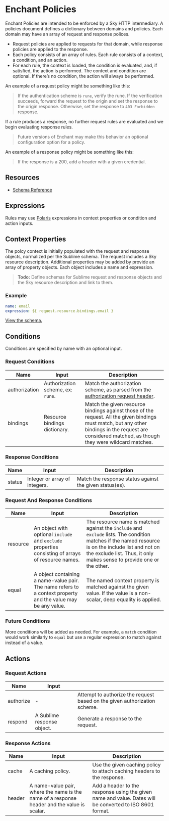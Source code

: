 # Enchant Policies

Enchant Policies are intended to be enforced by a Sky HTTP intermediary. A policies document defines a dictionary between domains and policies. Each domain may have an array of request and response polices. 

- Request policies are applied to requests for that domain, while response policies are applied to the response.
- Each policy consists of an array of rules. Each rule consists of a context, a condition, and an action. 
- For each rule, the context is loaded, the condition is evaluated, and, if satisfied, the action is performed. The context and condition are optional. If there’s no condition, the action will always be performed.

An example of a request policy might be something like this:

> If the authentication scheme is `rune`, verify the rune. If the verification succeeds, forward the request to the origin and set the response to the origin response. Otherwise, set the response to `403 Forbidden` response.

If a rule produces a response, no further request rules are evaluated and we begin evaluating response rules.

> Future versions of Enchant may make this behavior an optional configuration option for a policy.

An example of a response policy might be something like this:

> If the response is a 200, add a header with a given credential.

## Resources

- [Schema Reference](./policies.schema.md)

## Expressions

Rules may use [Polaris](https://github.com/dashkite/polaris#polaris) expressions in context properties or condition and action inputs.

## Context Properties

The polcy context is initially populated with the request and response objects, normalized per the Sublime schema. The request includes a Sky resource description. Additional properties may be added by provide an array of property objects. Each object includes a name and expression.

> **Todo:** Define schemas for Sublime request and response objects and the Sky resource description and link to them.

### Example

```yaml
name: email
expression: ${ request.resource.bindings.email }
```

[View the schema.](./policies.schema.md#reference-property)

## Conditions

Conditions are specified by name with an optional input.

### Request Conditions

| Name          | Input                             | Description                                                  |
| ------------- | --------------------------------- | ------------------------------------------------------------ |
| authorization | Authorization scheme, ex: `rune`. | Match the authorization scheme, as parsed from the [authorization request header](https://developer.mozilla.org/en-US/docs/Web/HTTP/Headers/Authorization#syntax). |
| bindings      | Resource bindings dictionary.     | Match the given resource bindings against those of the request. All the given bindings must match, but any other bindings in the request are considered matched, as though they were wildcard matches. |

### Response Conditions

| Name   | Input                         | Description                                             |
| ------ | ----------------------------- | ------------------------------------------------------- |
| status | Integer or array of integers. | Match the response status against the given status(es). |

### Request And Response Conditions

| Name     | Input                                                        | Description                                                  |
| -------- | ------------------------------------------------------------ | ------------------------------------------------------------ |
| resource | An object with optional `include` and `exclude` properties consisting of arrays of resource names. | The resource name is matched against the `include` and `exclude` lists. The condition matches if the named resource is on the include list and not on the exclude list. Thus, it only makes sense to provide one or the other. |
| equal    | A object containing a name-value pair. The name refers to a context property and the value may be any value. | The named context property is matched against the given value. If the value is a non-scalar, deep equality is applied. |

### Future Conditions

More conditions will be added as needed. For example, a `match` condition would work similarly to `equal` but use a regular expression to match against instead of a value.

## Actions

### Request Actions

| Name      | Input                      |                                                              |
| --------- | -------------------------- | ------------------------------------------------------------ |
| authorize | -                          | Attempt to authorize the request based on the given authorization scheme. |
| respond   | A Sublime response object. | Generate a response to the request.                          |

### Response Actions

| Name   | Input                                                        | Description                                                  |
| ------ | ------------------------------------------------------------ | ------------------------------------------------------------ |
| cache  | A caching policy.                                            | Use the given caching policy to attach caching headers to the response. |
| header | A name-value pair, where the name is the name of a response header and the value is scalar. | Add a header to the response using the given name and value. Dates will be converted to ISO 8601 format. |

